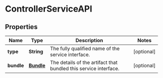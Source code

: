
# ControllerServiceAPI

## Properties
Name | Type | Description | Notes
------------ | ------------- | ------------- | -------------
**type** | **String** | The fully qualified name of the service interface. |  [optional]
**bundle** | [**Bundle**](Bundle.md) | The details of the artifact that bundled this service interface. |  [optional]



